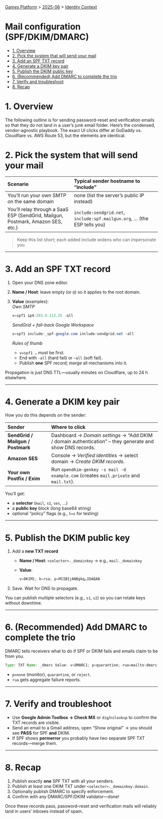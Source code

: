 
[Games Platform](..\..\..\Games%20Platform.md) > [2025-06](..\..\2025-06.md) > [Identity Context](..\Identity%20Context.md)

# Mail configuration (SPF/DKIM/DMARC)

- [1. Overview](#key-1-overview)
- [2. Pick the system that will send your mail](#key-2-pick-the-system-that-will-send-your-mail)
- [3. Add an SPF TXT record](#key-3-add-an-spf-txt-record)
- [4. Generate a DKIM key pair](#key-4-generate-a-dkim-key-pair)
- [5. Publish the DKIM public key](#key-5-publish-the-dkim-public-key)
- [6. (Recommended) Add DMARC to complete the trio](#key-6-recommended-add-dmarc-to-complete-the-trio)
- [7. Verify and troubleshoot](#key-7-verify-and-troubleshoot)
- [8. Recap](#key-8-recap)

# 1. Overview

The following outline is for sending password-reset and verification emails so that they do not land in a user’s junk email folder. Here’s the condensed, vendor-agnostic playbook. The exact UI clicks differ at GoDaddy vs. Cloudflare vs. AWS Route 53, but the elements are identical.

# 2. Pick the system that will send your mail

|  Scenario                                                                       |  Typical sender hostname to “include”                                    |
|:--------------------------------------------------------------------------------|:-------------------------------------------------------------------------|
| You’ll run your own SMTP on the same domain                                     | none (list the server’s public IP instead)                               |
| You’ll relay through a SaaS ESP (SendGrid, Mailgun, Postmark, Amazon SES, etc.) | `include:sendgrid.net`, `include:spf.mailgun.org`, … (the ESP tells you) |

> Keep this list short; each added include widens who can impersonate you.

---

# 3. Add an **SPF** TXT record

1. Open your DNS zone editor.
2. **Name / Host**: leave empty (or `@`) so it applies to the root domain.
3. **Value** (examples):  
   *Own SMTP*

   ```java
   v=spf1 ip4:203.0.113.25 -all
   ```

   *SendGrid + fall-back Google Workspace*

   ```java
   v=spf1 include:_spf.google.com include:sendgrid.net ~all
   ```

   *Rules of thumb*

   - `v=spf1 …` must be first.
   - End with `-all` (hard fail) or `~all` (soft fail).
   - Publish **one** SPF record; merge all mechanisms into it.

Propagation is just DNS TTL—usually minutes on Cloudflare, up to 24 h elsewhere.

---

# 4. Generate a **DKIM** key pair

How you do this depends on the sender:

|  Sender                           |  Where to click                                                                                          |
|:----------------------------------|:---------------------------------------------------------------------------------------------------------|
| **SendGrid / Mailgun / Postmark** | Dashboard → *Domain settings* → “Add DKIM / domain authentication” – they generate and show DNS records. |
| **Amazon SES**                    | Console → *Verified identities* → select domain → *Create DKIM records*.                                 |
| **Your own Postfix / Exim**       | Run `opendkim-genkey -s mail -d example.com` (creates `mail.private` and `mail.txt`).                    |

You’ll get:

- a **selector** (`mail`, `s1`, `ses`, …)
- a **public key** block (long base64 string)
- optional “policy” flags (e.g., `t=s` for testing)

---

# 5. Publish the DKIM public key

1. Add a **new TXT record**

   - **Name / Host**: `<selector>._domainkey` → e.g., `mail._domainkey`
   - **Value**:

     ```java
     v=DKIM1; k=rsa; p=MIIBIjANBgkq…IDAQAB
     ```
2. Save. Wait for DNS to propagate.

You can publish multiple selectors (e.g., `s1`, `s2`) so you can rotate keys without downtime.

---

# 6. (Recommended) Add **DMARC** to complete the trio

DMARC tells receivers what to do if SPF or DKIM fails and emails claim to be from you.

```java
Type: TXT Name: _dmarc Value: v=DMARC1; p=quarantine; rua=mailto:dmarc-reports@example.com; pct=100 
```

- `p=none` (monitor), `quarantine`, or `reject`.
- `rua` gets aggregate failure reports.

---

# 7. Verify and troubleshoot

- Use **Google Admin Toolbox → Check MX** or `dig`/`nslookup` to confirm the TXT records are visible.
- Send an email to a Gmail address, open “Show original” → you should see **PASS** for SPF **and** DKIM.
- If SPF shows **permerror** you probably have two separate SPF TXT records—merge them.

---

# 8. Recap

1. Publish exactly **one** SPF TXT with all your senders.
2. Publish at least one DKIM TXT under `<selector>._domainkey.domain`.
3. Optionally publish DMARC to specify enforcement.
4. Confirm with any DMARC/SPF/DKIM validator—done!

Once these records pass, password-reset and verification mails will reliably land in users’ inboxes instead of spam.
